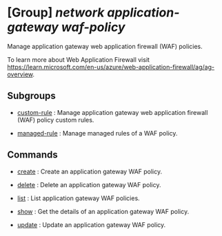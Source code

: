 # [Group] _network application-gateway waf-policy_

Manage application gateway web application firewall (WAF) policies.

To learn more about Web Application Firewall visit https://learn.microsoft.com/en-us/azure/web-application-firewall/ag/ag-overview.

## Subgroups

- [custom-rule](/Commands/network/application-gateway/waf-policy/custom-rule/readme.md)
: Manage application gateway web application firewall (WAF) policy custom rules.

- [managed-rule](/Commands/network/application-gateway/waf-policy/managed-rule/readme.md)
: Manage managed rules of a WAF policy.

## Commands

- [create](/Commands/network/application-gateway/waf-policy/_create.md)
: Create an application gateway WAF policy.

- [delete](/Commands/network/application-gateway/waf-policy/_delete.md)
: Delete an application gateway WAF policy.

- [list](/Commands/network/application-gateway/waf-policy/_list.md)
: List application gateway WAF policies.

- [show](/Commands/network/application-gateway/waf-policy/_show.md)
: Get the details of an application gateway WAF policy.

- [update](/Commands/network/application-gateway/waf-policy/_update.md)
: Update an application gateway WAF policy.
